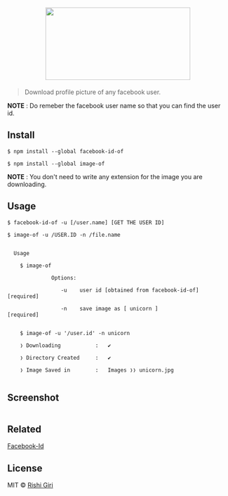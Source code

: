 <h1 align="center">
<img width="330" height="165" src="http://rishigiri.com/github/fbimg.png"></img>
<br>
</h1>

> Download profile picture of any facebook user.

__NOTE__ : Do remeber the facebook user name so that you can find the user id.

## Install

```
$ npm install --global facebook-id-of

$ npm install --global image-of
```

__NOTE__ : You don't need to write any extension for the image you are downloading.

## Usage

```
$ facebook-id-of -u [/user.name] [GET THE USER ID]

$ image-of -u /USER.ID -n /file.name


  Usage

    $ image-of

              Options:

                 -u    user id [obtained from facebook-id-of]  [required]

                 -n    save image as [ unicorn ]               [required]


    $ image-of -u '/user.id' -n unicorn 

    ❭ Downloading 			:	✔

	❭ Directory Created 	:	✔

	❭ Image Saved in 		: 	Images ❭❭ unicorn.jpg


```
## Screenshot

<img src="http://rishigiri.com/github/soon.png" alt="">

## Related

[Facebook-Id](https://github.com/CodeDotJS/facebook-id-of)


## License

MIT © [Rishi Giri](http://rishigiri.com)
